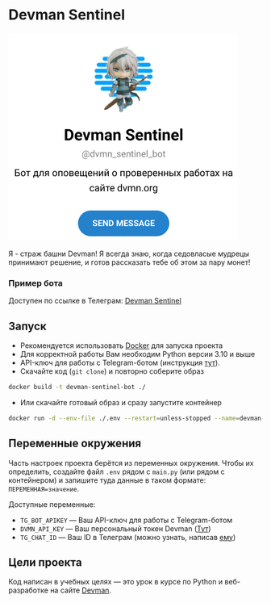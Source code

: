 # Devman Sentinel

![logo.png](.gitbook/assets/logo.png)

Я - страж башни Devman! Я всегда знаю, когда седовласые мудрецы принимают решение,
и готов рассказать тебе об этом за пару монет!

### Пример бота
Доступен по ссылке в Телеграм: [Devman Sentinel](https://t.me/dvmn_sentinel_bot/)

## Запуск

- Рекомендуется использовать [Docker](https://docs.docker.com/) для запуска проекта
- Для корректной работы Вам необходим Python версии 3.10 и выше
- API-ключ для работы с Telegram-ботом (инструкция [тут](https://way23.ru/%D1%80%D0%B5%D0%B3%D0%B8%D1%81%D1%82%D1%80%D0%B0%D1%86%D0%B8%D1%8F-%D0%B1%D0%BE%D1%82%D0%B0-%D0%B2-telegram.html)).
- Скачайте код (`git clone`) и повторно соберите образ
```bash
docker build -t devman-sentinel-bot ./
```
- Или скачайте готовый образ и сразу запустите контейнер
```bash
docker run -d --env-file ./.env --restart=unless-stopped --name=devman-sentinel egoista1dev/devman-sentinel-bot
```

## Переменные окружения

Часть настроек проекта берётся из переменных окружения. Чтобы их определить, 
создайте файл `.env` рядом с `main.py` (или рядом с контейнером) и запишите туда данные в таком 
формате: `ПЕРЕМЕННАЯ=значение`.

Доступные переменные:

- `TG_BOT_APIKEY` — Ваш API-ключ для работы с Telegram-ботом
- `DVMN_API_KEY` — Ваш персональный токен Devman ([Тут](https://dvmn.org/api/docs/))
- `TG_CHAT_ID` — Ваш ID в Телеграм (можно узнать, написав [ему](https://t.me/userinfobot))

## Цели проекта

Код написан в учебных целях — это урок в курсе по Python и веб-разработке на сайте [Devman](https://dvmn.org).
